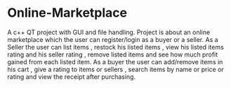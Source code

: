 # Online-Marketplace
A c++ QT project with GUI and file handling. Project is about an online marketplace which the user can register/login as a buyer or a seller.
As a Seller the user can list items , restock his listed items , view his listed items rating and his seller rating , remove listed items and see how much profit gained from each listed item.
As a buyer the user can add/remove items in his cart , give a rating to items or sellers , search items by name or price or rating and view the receipt after purchasing.

